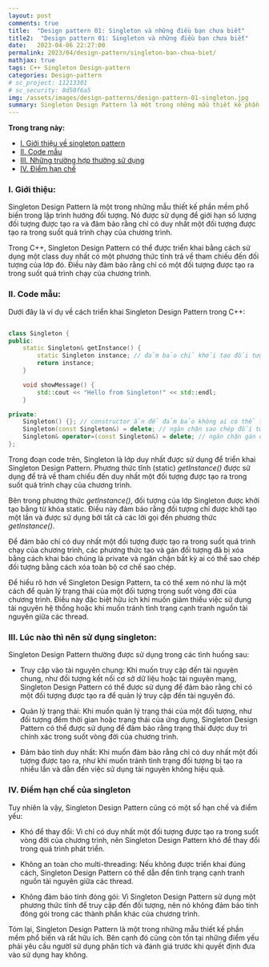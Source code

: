 ```yaml
---
layout: post
comments: true
title:  "Design pattern 01: Singleton và những điều bạn chưa biết"
title2:  "Design pattern 01: Singleton và những điều bạn chưa biết"
date:   2023-04-06 22:27:00
permalink: 2023/04/design-pattern/singleton-ban-chua-biet/
mathjax: true
tags: C++ Singleton Design-pattern
categories: Design-pattern
# sc_project: 11213301
# sc_security: 8d50f6a5
img: /assets/images/design-patterns/design-pattern-01-singleton.jpg
summary: Singleton Design Pattern là một trong những mẫu thiết kế phần mềm phổ biến trong lập trình hướng đối tượng
---
```

**Trong trang này:**
<!-- MarkdownTOC -->

- [I. Giới thiệu về singleton pattern](#-gioi-thieu-ve-singleton-pattern)
- [II. Code mẫu](#-code-mau)
- [III. Những trường hợp thường sử dụng](#-truong-hop-thuong-su-dung)
- [IV. Điểm hạn chế](#-diem-han-che)

<a name="-gioi-thieu-ve-singleton-pattern"></a>

### I. Giới thiệu:
Singleton Design Pattern là một trong những mẫu thiết kế phần mềm phổ biến trong lập trình hướng đối tượng. Nó được sử dụng để giới hạn số lượng đối tượng được tạo ra và đảm bảo rằng chỉ có duy nhất một đối tượng được tạo ra trong suốt quá trình chạy của chương trình.

Trong C++, Singleton Design Pattern có thể được triển khai bằng cách sử dụng một class duy nhất có một phương thức tĩnh trả về tham chiếu đến đối tượng của lớp đó. Điều này đảm bảo rằng chỉ có một đối tượng được tạo ra trong suốt quá trình chạy của chương trình.

<a name="-code-mau"></a>

### II. Code mẫu:
Dưới đây là ví dụ về cách triển khai Singleton Design Pattern trong C++:

```cpp

class Singleton {
public:
    static Singleton& getInstance() {
        static Singleton instance; // đảm bảo chỉ khởi tạo đối tượng một lần
        return instance;
    }

    void showMessage() {
        std::cout << "Hello from Singleton!" << std::endl;
    }

private:
    Singleton() {}; // constructor ẩn để đảm bảo không ai có thể tạo đối tượng bên ngoài class
    Singleton(const Singleton&) = delete; // ngăn chặn sao chép đối tượng
    Singleton& operator=(const Singleton&) = delete; // ngăn chặn gán đối tượng
};
```

Trong đoạn code trên, Singleton là lớp duy nhất được sử dụng để triển khai Singleton Design Pattern. Phương thức tĩnh (static) _getInstance()_ được sử dụng để trả về tham chiếu đến duy nhất một đối tượng được tạo ra trong suốt quá trình chạy của chương trình.

Bên trong phương thức _getInstance()_, đối tượng của lớp Singleton được khởi tạo bằng từ khóa static. Điều này đảm bảo rằng đối tượng chỉ được khởi tạo một lần và được sử dụng bởi tất cả các lời gọi đến phương thức _getInstance()_.

Để đảm bảo chỉ có duy nhất một đối tượng được tạo ra trong suốt quá trình chạy của chương trình, các phương thức tạo và gán đối tượng đã bị xóa bằng cách khai báo chúng là private và ngăn chặn bất kỳ ai có thể sao chép đối tượng bằng cách xóa toàn bộ cơ chế sao chép.



Để hiểu rõ hơn về Singleton Design Pattern, ta có thể xem nó như là một cách để quản lý trạng thái của một đối tượng trong suốt vòng đời của chương trình. Điều này đặc biệt hữu ích khi muốn giảm thiểu việc sử dụng tài nguyên hệ thống hoặc khi muốn tránh tình trạng cạnh tranh nguồn tài nguyên giữa các thread.

<a name="-truong-hop-thuong-su-dung"></a>

### III. Lúc nào thì nên sử dụng singleton:
Singleton Design Pattern thường được sử dụng trong các tình huống sau:

- Truy cập vào tài nguyên chung: Khi muốn truy cập đến tài nguyên chung, như đối tượng kết nối cơ sở dữ liệu hoặc tài nguyên mạng, Singleton Design Pattern có thể được sử dụng để đảm bảo rằng chỉ có một đối tượng được tạo ra để quản lý truy cập đến tài nguyên đó.

- Quản lý trạng thái: Khi muốn quản lý trạng thái của một đối tượng, như đối tượng đếm thời gian hoặc trạng thái của ứng dụng, Singleton Design Pattern có thể được sử dụng để đảm bảo rằng trạng thái được duy trì chính xác trong suốt vòng đời của chương trình.

- Đảm bảo tính duy nhất: Khi muốn đảm bảo rằng chỉ có duy nhất một đối tượng được tạo ra, như khi muốn tránh tình trạng đối tượng bị tạo ra nhiều lần và dẫn đến việc sử dụng tài nguyên không hiệu quả.

<a name="-diem-han-che"></a>

### IV. Điểm hạn chế của singleton

Tuy nhiên là vậy, Singleton Design Pattern cũng có một số hạn chế và điểm yếu:

- Khó để thay đổi: Vì chỉ có duy nhất một đối tượng được tạo ra trong suốt vòng đời của chương trình, nên Singleton Design Pattern khó để thay đổi trong quá trình phát triển.

- Không an toàn cho multi-threading: Nếu không được triển khai đúng cách, Singleton Design Pattern có thể dẫn đến tình trạng cạnh tranh nguồn tài nguyên giữa các thread.

- Không đảm bảo tính đóng gói: Vì Singleton Design Pattern sử dụng một phương thức tĩnh để truy cập đến đối tượng, nên nó không đảm bảo tính đóng gói trong các thành phần khác của chương trình.

Tóm lại, Singleton Design Pattern là một trong những mẫu thiết kế phần mềm phổ biến và rất hữu ích. Bên cạnh đó cũng còn tồn tại những điểm yếu phải yêu cầu ngườI sử dụng phân tích và đánh giá trước khi quyết định đưa vào sử dụng hay không.